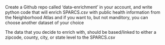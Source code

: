 Create a Github repo called ‘data-enrichment’ in your account, and write python code that will enrich SPARCS.csv with
public health information from the Neighborhood Atlas and if you want to, but not manditory, you can choose another dataset of your choice

The data that you decide to enrich with, should be based/linked to either a zipcode, county, city, or state level to the SPARCS.csv
